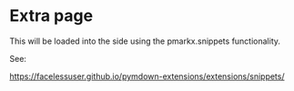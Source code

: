 # Extra page

This will be loaded into the side using the pmarkx.snippets functionality.

See:

https://facelessuser.github.io/pymdown-extensions/extensions/snippets/